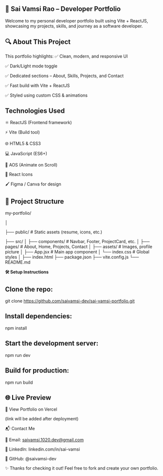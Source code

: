 **🚀 Sai Vamsi Rao – Developer Portfolio**
---
Welcome to my personal developer portfolio built using Vite + ReactJS, showcasing my projects, skills, and journey as a software developer.


🔍 About This Project
--
This portfolio highlights:
✅ Clean, modern, and responsive UI

✅ Dark/Light mode toggle

✅ Dedicated sections – About, Skills, Projects, and Contact

✅ Fast build with Vite + ReactJS

✅ Styled using custom CSS & animations


Technologies Used
--
⚛️ ReactJS (Frontend framework)

⚡ Vite (Build tool)

🌐 HTML5 & CSS3

💻 JavaScript (ES6+)

🎨 AOS (Animate on Scroll)

🔗 React Icons

🖌️ Figma / Canva for design


📂 Project Structure
--

my-portfolio/

│

├── public/              # Static assets (resume, icons, etc.)

├── src/
│   ├── components/      # Navbar, Footer, ProjectCard, etc.
│   ├── pages/           # About, Home, Projects, Contact
│   ├── assets/          # Images, profile picture
│   ├── App.jsx          # Main app component
│   └── index.css        # Global styles
│
├── index.html
├── package.json
├── vite.config.js
└── README.md



**🛠️ Setup Instructions**

Clone the repo:
--
git clone https://github.com/saivamsi-dev/sai-vamsi-portfolio.git

Install dependencies:
--
npm install

Start the development server:
--
npm run dev

Build for production:
--
npm run build


🌐 Live Preview
--
🔗 View Portfolio on Vercel
 
 (link will be added after deployment)

📬 Contact Me

📧 Email: saivamsi.1020.dev@gmail.com

💼 LinkedIn: linkedin.com/in/sai-vamsi

🐙 GitHub: @saivamsi-dev


✨ Thanks for checking it out! Feel free to fork and create your own portfolio.




















